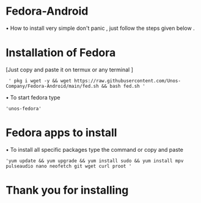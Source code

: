# Fedora-Android

• How to install very simple don't panic , just follow the steps given below .

# Installation of Fedora
  [Just copy and paste it on termux or any terminal ]

     ' pkg i wget -y && wget https://raw.githubusercontent.com/Unos-Company/Fedora-Android/main/fed.sh && bash fed.sh '
  • To start fedora type

    'unos-fedora'

# Fedora apps to install

 • To install all specific packages type the command or copy and paste

    'yum update && yum upgrade && yum install sudo && yum install mpv pulseaudio nano neofetch git wget curl proot '

# Thank you for installing
